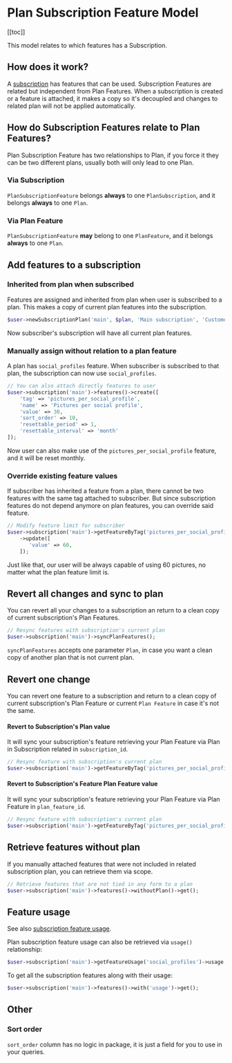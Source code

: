 # Plan Subscription Feature Model

[[toc]]

This model relates to which features has a Subscription.

## How does it work?

A [subscription](plan-subscription-model.md) has features that can be used. Subscription Features are related but
independent from Plan Features. When a subscription is created or a feature is attached, it makes a copy so it's
decoupled and changes to related plan will not be applied automatically.

## How do Subscription Features relate to Plan Features?

Plan Subscription Feature has two relationships to Plan, if you force it they can be two different plans, usually both
will only lead to one Plan.

### Via Subscription

`PlanSubscriptionFeature` belongs **always** to one `PlanSubscription`, and it belongs **always** to one `Plan`.

### Via Plan Feature

`PlanSubscriptionFeature` **may** belong to one `PlanFeature`, and it belongs **always** to one `Plan`.

## Add features to a subscription

### Inherited from plan when subscribed

Features are assigned and inherited from plan when user is subscribed to a plan. This makes a copy of current plan
features into the subscription.

```php
$user->newSubscriptionPlan('main', $plan, 'Main subscription', 'Customer main subscription');
```

Now subscriber's subscription will have all current plan features.

### Manually assign without relation to a plan feature

A plan has `social_profiles` feature. When subscriber is subscribed to that plan, the subscription can now
use `social_profiles`.

```php
// You can also attach directly features to user
$user->subscription('main')->features()->create([
    'tag' => 'pictures_per_social_profile', 
    'name' => 'Pictures per social profile', 
    'value' => 30,
    'sort_order' => 10,
    'resettable_period' => 1,
    'resettable_interval' => 'month'
]);
```

Now user can also make use of the `pictures_per_social_profile` feature, and it will be reset monthly.

### Override existing feature values

If subscriber has inherited a feature from a plan, there cannot be two features with the same tag attached to
subscriber. But since subscription features do not depend anymore on plan features, you can override said feature.

```php
// Modify feature limit for subscriber
$user->subscription('main')->getFeatureByTag('pictures_per_social_profile')
    ->update([     
       'value' => 60,
    ]);
```

Just like that, our user will be always capable of using 60 pictures, no matter what the plan feature limit is.

## Revert all changes and sync to plan

You can revert all your changes to a subscription an return to a clean copy of current subscription's Plan Features.

```php
// Resync features with subscription's current plan
$user->subscription('main')->syncPlanFeatures();
```

`syncPlanFeatures` accepts one parameter `Plan`, in case you want a clean copy of another plan that is not current plan.

## Revert one change

You can revert one feature to a subscription and return to a clean copy of current subscription's Plan Feature or
current
`Plan Feature` in case it's not the same.

#### Revert to Subscription's Plan value

It will sync your subscription's feature retrieving your Plan Feature via Plan in Subscription related
in `subscription_id`.

```php
// Resync feature with subscription's current plan
$user->subscription('main')->getFeatureByTag('pictures_per_social_profile')->syncPlanSubscription();
```

#### Revert to Subscription's Feature Plan Feature value

It will sync your subscription's feature retrieving your Plan Feature via Plan Feature in `plan_feature_id`.

```php
// Resync feature with subscription's current plan
$user->subscription('main')->getFeatureByTag('pictures_per_social_profile')->syncPlanFeature();
```

## Retrieve features without plan

If you manually attached features that were not included in related subscription plan, you can retrieve them via scope.

```php 
// Retrieve features that are not tied in any form to a plan
$user->subscription('main')->features()->withoutPlan()->get();
```

## Feature usage

See also [subscription feature usage](models/plan-subscription-model.html#subscription-feature-usage).

Plan subscription feature usage can also be retrieved via `usage()` relationship:

```php
$user->subscription('main')->getFeatureUsage('social_profiles')->usage;
```

To get all the subscription features along with their usage:

```php
$user->subscription('main')->features()->with('usage')->get();
```

## Other
### Sort order
`sort_order` column has no logic in package, it is just a field for you to use in your queries. 
